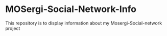 # MOSergi-Social-Network-Info
This repository is to display information about my Mosergi-Social-network project

